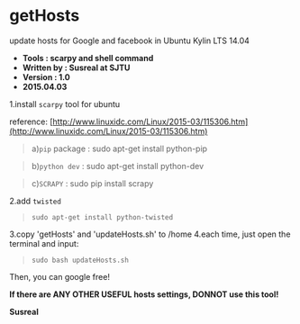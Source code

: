 # getHosts
update hosts for Google and facebook in Ubuntu Kylin LTS 14.04
- **Tools : scarpy and shell command**
- **Written by : Susreal at SJTU**
- **Version : 1.0**
- **2015.04.03**


1.install `scarpy` tool for ubuntu

reference: [http://www.linuxidc.com/Linux/2015-03/115306.htm](http://www.linuxidc.com/Linux/2015-03/115306.htm)
> a)`pip` package : sudo apt-get install python-pip

> b)`python dev` : sudo apt-get install python-dev

> c)`SCRAPY` : sudo pip install scrapy

2.add `twisted`
> `sudo apt-get install python-twisted`

3.copy 'getHosts' and 'updateHosts.sh' to /home
4.each time, just open the terminal and input:
> `sudo bash updateHosts.sh`
    
Then, you can google free!

**If there are ANY OTHER USEFUL hosts settings, DONNOT use this tool!**

**Susreal**
